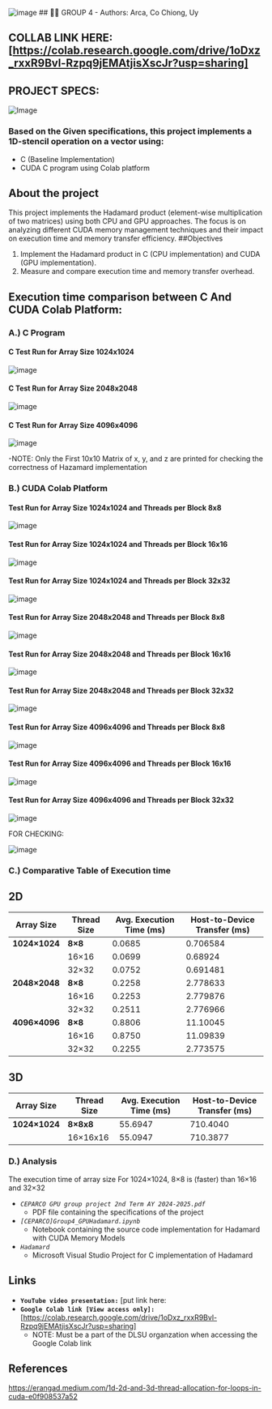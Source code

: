 ![image](https://github.com/user-attachments/assets/b3a1a623-2551-48ae-9b8d-1029217f5d81) ## 👨‍💻 GROUP 4 - Authors: Arca, Co Chiong, Uy
## COLLAB LINK HERE: [https://colab.research.google.com/drive/1oDxz_rxxR9Bvl-Rzpq9jEMAtjisXscJr?usp=sharing]
## PROJECT SPECS:
![Image](https://github.com/user-attachments/assets/ed1c1309-5781-4a9c-91be-39ef8d98a9a4)
### Based on the Given specifications, this project implements a 1D-stencil operation on a vector using:
- C (Baseline Implementation)
- CUDA C program using Colab platform
## About the project
This project implements the Hadamard product (element-wise multiplication of two matrices) using both CPU and GPU approaches. The focus is on analyzing different CUDA memory management techniques and their impact on execution time and memory transfer efficiency.
##Objectives
1. Implement the Hadamard product in C (CPU implementation) and CUDA (GPU implementation).
2. Measure and compare execution time and memory transfer overhead.
## Execution time comparison between C And CUDA Colab Platform:
### A.) C Program 
#### C Test Run for Array Size 1024x1024
![image](https://github.com/user-attachments/assets/ceb78058-e673-4a15-88fe-667a39297993)
#### C Test Run for Array Size 2048x2048
![image](https://github.com/user-attachments/assets/63955ab2-f5d1-4a2f-baa5-5db8ce74fb4f)
#### C Test Run for Array Size 4096x4096
![image](https://github.com/user-attachments/assets/25d2decc-17fa-49ce-9b7c-c1c0bbaf6ad3)

-NOTE: Only the First 10x10 Matrix of x,  y, and z are printed for checking the correctness of Hazamard implementation
### B.) CUDA Colab Platform
#### Test Run for Array Size 1024x1024 and Threads per Block 8x8
![image](https://github.com/user-attachments/assets/38e9ad68-c5fd-432c-9b75-eb3d5f2959f9)
#### Test Run for Array Size 1024x1024 and Threads per Block 16x16
![image](https://github.com/user-attachments/assets/ace81ed3-720c-44df-869f-d8efdbf99af9)
#### Test Run for Array Size 1024x1024 and Threads per Block 32x32
![image](https://github.com/user-attachments/assets/ff38bf10-b001-4837-9523-e930cdd22cd9)
#### Test Run for Array Size 2048x2048 and Threads per Block 8x8
![image](https://github.com/user-attachments/assets/fabc473a-2de4-4732-bf02-5bc9edadbfa3)
#### Test Run for Array Size 2048x2048 and Threads per Block 16x16
![image](https://github.com/user-attachments/assets/d0d946af-3d12-4dd6-93fe-c832a131af3d)
#### Test Run for Array Size 2048x2048 and Threads per Block 32x32
![image](https://github.com/user-attachments/assets/c73bb042-c325-4901-8e9a-1f7beef7eea9)
#### Test Run for Array Size 4096x4096 and Threads per Block 8x8
![image](https://github.com/user-attachments/assets/8f461718-7338-4623-bbb3-d5823d5eda98)
#### Test Run for Array Size 4096x4096 and Threads per Block 16x16
![image](https://github.com/user-attachments/assets/e13e95d3-48e1-4128-9e38-620cee27d834)
#### Test Run for Array Size 4096x4096 and Threads per Block 32x32
![image](https://github.com/user-attachments/assets/f5ee26bf-79c1-4e00-ba97-6e8ee1ad5198)

FOR CHECKING:

![image](https://github.com/user-attachments/assets/ce7c43d3-504a-43d3-bc8a-c2d6e37a3380)

### C.) Comparative Table of Execution time
## 2D
| Array Size    | Thread Size | Avg. Execution Time (ms) | Host-to-Device Transfer (ms) |
|--------------|------------|--------------------------|-----------------------------|
| **1024×1024** | **8×8**     |         0.0685                  |  0.706584                         |
|              | 16×16       |               0.0699           |            0.68924                 |
|              | 32×32       |           0.0752               |               0.691481              |
| **2048×2048** | **8×8**     |          0.2258                |       2.778633                   |
|              | 16×16       |          0.2253                 |          2.779876                   |
|              | 32×32       |               0.2511           |              2.776966               |
| **4096×4096** | **8×8**     |            0.8806               |            11.10045                 |
|              | 16×16       |      0.8750                     |               11.09839              |
|              | 32×32       |           0.2255               |               2.773575              |

## 3D
| Array Size    | Thread Size | Avg. Execution Time (ms) | Host-to-Device Transfer (ms) |
|--------------|------------|--------------------------|-----------------------------|
| **1024×1024** | **8×8x8**     |         55.6947                 |  710.4040                         |
|              | 16×16x16       |               55.0947           |      710.3877                       |

### D.) Analysis 
The execution time of array size For 1024×1024, 8×8 is (faster) than 16×16 and 32×32
- *`CEPARCO GPU group project 2nd Term AY 2024-2025.pdf`*
    - PDF file containing the specifications of the project
- *`[CEPARCO]Group4_GPUHadamard.ipynb`*
    - Notebook containing the source code implementation for Hadamard with CUDA Memory Models
- *`Hadamard`*
    - Microsoft Visual Studio Project for C implementation of Hadamard
## Links
- **`YouTube video presentation:`** [put link here:
- **`Google Colab link [View access only]:`** [https://colab.research.google.com/drive/1oDxz_rxxR9Bvl-Rzpq9jEMAtjisXscJr?usp=sharing]
    - NOTE: Must be a part of the DLSU organzation when accessing the Google Colab link
## References
https://erangad.medium.com/1d-2d-and-3d-thread-allocation-for-loops-in-cuda-e0f908537a52 
